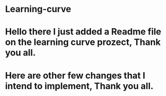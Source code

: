 # Learning-curve

# Hello there I just added a Readme file on the learning curve prozect, Thank you all.


# Here are other few changes that I intend to implement, Thank you all.
